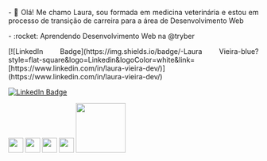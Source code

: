 
<div style="text-align: justify">
<p> - 🌟 Olá! Me chamo Laura, sou formada em medicina veterinária e estou em processo de transição de carreira para a área de Desenvolvimento Web</p>
<p> - :rocket: Aprendendo Desenvolvimento Web na @tryber</p>
[![LinkedIn Badge](https://img.shields.io/badge/-Laura Vieira-blue?style=flat-square&logo=Linkedin&logoColor=white&link=[https://www.linkedin.com/in/laura-vieira-dev/)](https://www.linkedin.com/in/laura-vieira-dev/)

[![LinkedIn Badge](https://img.shields.io/badge/-Laura%20Vieira-blue?style=flat-square&logo=Linkedin&logoColor=white&link=https://www.linkedin.com/in/laura-vieira-dev/)](https://www.linkedin.com/in/laura-vieira-dev/)

<img src="https://upload.wikimedia.org/wikipedia/commons/6/61/HTML5_logo_and_wordmark.svg" width="30px">
<img src="https://upload.wikimedia.org/wikipedia/commons/d/d5/CSS3_logo_and_wordmark.svg" width="30px">
<img src="https://upload.wikimedia.org/wikipedia/commons/9/99/Unofficial_JavaScript_logo_2.svg" width="30px">
<img src="https://upload.wikimedia.org/wikipedia/commons/c/c3/Python-logo-notext.svg" width="30px">
<img src="https://upload.wikimedia.org/wikipedia/commons/9/93/MongoDB_Logo.svg" width="100px">

</div> 
<!---
Laura2606/Laura2606 is a ✨ special ✨ repository because its `README.md` (this file) appears on your GitHub profile.
You can click the Preview link to take a look at your changes.
--->
